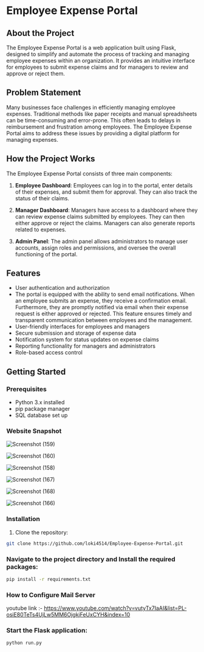 
# Employee Expense Portal

## About the Project

The Employee Expense Portal is a web application built using Flask, designed to simplify and automate the process of tracking and managing employee expenses within an organization. It provides an intuitive interface for employees to submit expense claims and for managers to review and approve or reject them.

## Problem Statement

Many businesses face challenges in efficiently managing employee expenses. Traditional methods like paper receipts and manual spreadsheets can be time-consuming and error-prone. This often leads to delays in reimbursement and frustration among employees. The Employee Expense Portal aims to address these issues by providing a digital platform for managing expenses.

## How the Project Works

The Employee Expense Portal consists of three main components:

1. **Employee Dashboard**: Employees can log in to the portal, enter details of their expenses, and submit them for approval. They can also track the status of their claims.

2. **Manager Dashboard**: Managers have access to a dashboard where they can review expense claims submitted by employees. They can then either approve or reject the claims. Managers can also generate reports related to expenses.

3. **Admin Panel**: The admin panel allows administrators to manage user accounts, assign roles and permissions, and oversee the overall functioning of the portal.

## Features

- User authentication and authorization
- The portal is equipped with the ability to send email notifications. When an employee submits an expense, they receive a confirmation email. Furthermore, they are promptly notified via email when their expense request is either approved or rejected. This feature ensures timely and transparent communication between employees and the management.
- User-friendly interfaces for employees and managers
- Secure submission and storage of expense data
- Notification system for status updates on expense claims
- Reporting functionality for managers and administrators
- Role-based access control

## Getting Started

### Prerequisites

- Python 3.x installed
- pip package manager
- SQL database set up


### Website Snapshot


![Screenshot (159)](https://github.com/loki4514/Employee-Expense-Portal/assets/80893814/1c7fc553-af28-4e01-aedc-b3c4d77d910d)


![Screenshot (160)](https://github.com/loki4514/Employee-Expense-Portal/assets/80893814/788a6bd3-46af-453c-84fc-7baca369d7a0)


![Screenshot (158)](https://github.com/loki4514/Employee-Expense-Portal/assets/80893814/df609f6f-a447-4de7-8c21-59aece213c06)


![Screenshot (167)](https://github.com/loki4514/Employee-Expense-Portal/assets/80893814/1eec4a98-e352-4fc2-b7a7-cf7905b7f307)


![Screenshot (168)](https://github.com/loki4514/Employee-Expense-Portal/assets/80893814/64d058d8-d112-4da0-b553-f18436f67aa7)


![Screenshot (166)](https://github.com/loki4514/Employee-Expense-Portal/assets/80893814/f15ab554-9739-478a-8862-863018aca856)













### Installation

1. Clone the repository:

```bash
git clone https://github.com/loki4514/Employee-Expense-Portal.git
```

### Navigate to the project directory and Install the required packages:

```bash
pip install -r requirements.txt
```

### How to Configure Mail Server 
youtube link :- https://www.youtube.com/watch?v=vutyTx7IaAI&list=PL-osiE80TeTs4UjLw5MM6OjgkjFeUxCYH&index=10

### Start the Flask application:
```bash
python run.py
```




